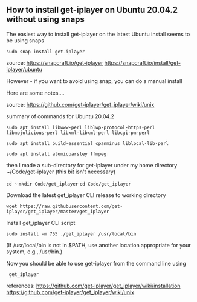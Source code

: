 ## How to install get-iplayer on Ubuntu 20.04.2 without using snaps

The easiest way to install get-iplayer on the latest Ubuntu install seems to be using snaps


`` sudo snap install get-iplayer ``

source:
https://snapcraft.io/get-iplayer
https://snapcraft.io/install/get-iplayer/ubuntu


However - if you want to avoid using snap, you can do a manual install

Here are some notes....

source:
https://github.com/get-iplayer/get_iplayer/wiki/unix

summary of commands for Ubuntu 20.04.2

`` sudo apt install libwww-perl liblwp-protocol-https-perl libmojolicious-perl libxml-libxml-perl libcgi-pm-perl ``

`` sudo apt install build-essential cpanminus liblocal-lib-perl ``

`` sudo apt install atomicparsley ffmpeg ``


then I made a sub-directory for get-iplayer under my home directory
~/Code/get-iplayer
(this bit isn't necessary)

`` cd ~ ``
`` mkdir Code/get_iplayer ``
`` cd Code/get_iplayer ``

Download the latest get_iplayer CLI release to working directory

`` wget https://raw.githubusercontent.com/get-iplayer/get_iplayer/master/get_iplayer ``

Install get_iplayer CLI script


`` sudo install -m 755 ./get_iplayer /usr/local/bin ``

(If /usr/local/bin is not in $PATH, use another location appropriate for your system, e.g., /usr/bin.)

Now you should be able to use get-iplayer from the command line using

``  get_iplayer  ``



references:
https://github.com/get-iplayer/get_iplayer/wiki/installation
https://github.com/get-iplayer/get_iplayer/wiki/unix
